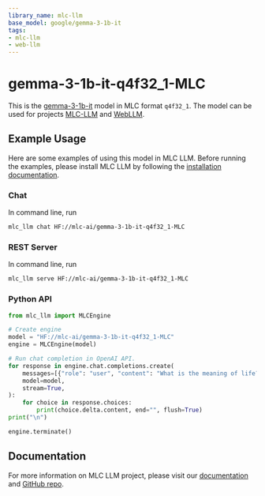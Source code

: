 ```yaml
---
library_name: mlc-llm
base_model: google/gemma-3-1b-it
tags:
- mlc-llm
- web-llm
---
```


# gemma-3-1b-it-q4f32_1-MLC

This is the [gemma-3-1b-it](https://huggingface.co/google/gemma-3-1b-it) model in MLC format `q4f32_1`.
The model can be used for projects [MLC-LLM](https://github.com/mlc-ai/mlc-llm) and [WebLLM](https://github.com/mlc-ai/web-llm).

## Example Usage

Here are some examples of using this model in MLC LLM.
Before running the examples, please install MLC LLM by following the [installation documentation](https://llm.mlc.ai/docs/install/mlc_llm.html#install-mlc-packages).

### Chat

In command line, run
```bash
mlc_llm chat HF://mlc-ai/gemma-3-1b-it-q4f32_1-MLC
```

### REST Server

In command line, run
```bash
mlc_llm serve HF://mlc-ai/gemma-3-1b-it-q4f32_1-MLC
```

### Python API

```python
from mlc_llm import MLCEngine

# Create engine
model = "HF://mlc-ai/gemma-3-1b-it-q4f32_1-MLC"
engine = MLCEngine(model)

# Run chat completion in OpenAI API.
for response in engine.chat.completions.create(
    messages=[{"role": "user", "content": "What is the meaning of life?"}],
    model=model,
    stream=True,
):
    for choice in response.choices:
        print(choice.delta.content, end="", flush=True)
print("\n")

engine.terminate()
```

## Documentation

For more information on MLC LLM project, please visit our [documentation](https://llm.mlc.ai/docs/) and [GitHub repo](http://github.com/mlc-ai/mlc-llm).

